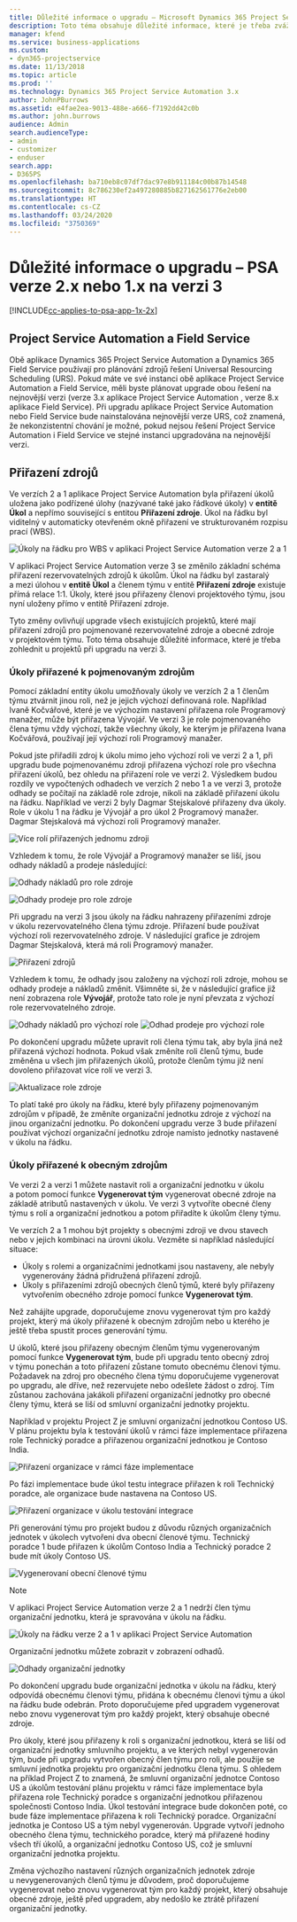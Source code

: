 ```yaml
---
title: Důležité informace o upgradu – Microsoft Dynamics 365 Project Service Automation verze 2.x nebo 1.x na verzi 3
description: Toto téma obsahuje důležité informace, které je třeba zvážit při upgradu aplikace Project Service Automation verze 2.x nebo 1.x na verzi 3.
manager: kfend
ms.service: business-applications
ms.custom:
- dyn365-projectservice
ms.date: 11/13/2018
ms.topic: article
ms.prod: ''
ms.technology: Dynamics 365 Project Service Automation 3.x
author: JohnPBurrows
ms.assetid: e4fae2ea-9013-488e-a666-f7192dd42c0b
ms.author: john.burrows
audience: Admin
search.audienceType:
- admin
- customizer
- enduser
search.app:
- D365PS
ms.openlocfilehash: ba710eb8c07df7dac97e8b911184c00b87b14548
ms.sourcegitcommit: 8c786230ef2a497280885b827162561776e2eb00
ms.translationtype: HT
ms.contentlocale: cs-CZ
ms.lasthandoff: 03/24/2020
ms.locfileid: "3750369"
---
```

# <a name="upgrade-considerations---psa-version-2x-or-1x-to-version-3"></a>Důležité informace o upgradu – PSA verze 2.x nebo 1.x na verzi 3
[!INCLUDE[cc-applies-to-psa-app-1x-2x](../includes/cc-applies-to-psa-app-1x-2x.md)]

## <a name="project-service-automation-and-field-service"></a>Project Service Automation a Field Service
Obě aplikace Dynamics 365 Project Service Automation a Dynamics 365 Field Service používají pro plánování zdrojů řešení Universal Resourcing Scheduling (URS). Pokud máte ve své instanci obě aplikace Project Service Automation a Field Service, měli byste plánovat upgrade obou řešení na nejnovější verzi (verze 3.x aplikace Project Service Automation , verze 8.x aplikace Field Service). Při upgradu aplikace Project Service Automation nebo Field Service bude nainstalována nejnovější verze URS, což znamená, že nekonzistentní chování je možné, pokud nejsou řešení Project Service Automation i Field Service ve stejné instanci upgradována na nejnovější verzi.

## <a name="resource-assignments"></a>Přiřazení zdrojů
Ve verzích 2 a 1 aplikace Project Service Automation byla přiřazení úkolů uložena jako podřízené úlohy (nazývané také jako řádkové úkoly) v **entitě Úkol** a nepřímo související s entitou **Přiřazení zdroje**. Úkol na řádku byl viditelný v automaticky otevřeném okně přiřazení ve strukturovaném rozpisu prací (WBS).

![Úkoly na řádku pro WBS v aplikaci Project Service Automation verze 2 a 1](media/upgrade-line-task-01.png)

V aplikaci Project Service Automation verze 3 se změnilo základní schéma přiřazení rezervovatelných zdrojů k úkolům. Úkol na řádku byl zastaralý a mezi úlohou v **entitě Úkol** a členem týmu v entitě **Přiřazení zdroje** existuje přímá relace 1:1. Úkoly, které jsou přiřazeny členovi projektového týmu, jsou nyní uloženy přímo v entitě Přiřazení zdroje.  

Tyto změny ovlivňují upgrade všech existujících projektů, které mají přiřazení zdrojů pro pojmenované rezervovatelné zdroje a obecné zdroje v projektovém týmu. Toto téma obsahuje důležité informace, které je třeba zohlednit u projektů při upgradu na verzi 3. 

### <a name="tasks-assigned-to-named-resources"></a>Úkoly přiřazené k pojmenovaným zdrojům
Pomocí základní entity úkolu umožňovaly úkoly ve verzích 2 a 1 členům týmu ztvárnit jinou roli, než je jejich výchozí definovaná role. Například Ivaně Kočvářové, které je ve výchozím nastavení přiřazena role Programový manažer, může být přiřazena Vývojář. Ve verzi 3 je role pojmenovaného člena týmu vždy výchozí, takže všechny úkoly, ke kterým je přiřazena Ivana Kočvářová, používají její výchozí roli Programový manažer.

Pokud jste přiřadili zdroj k úkolu mimo jeho výchozí roli ve verzi 2 a 1, při upgradu bude pojmenovanému zdroji přiřazena výchozí role pro všechna přiřazení úkolů, bez ohledu na přiřazení role ve verzi 2. Výsledkem budou rozdíly ve vypočtených odhadech ve verzích 2 nebo 1 a ve verzi 3, protože odhady se počítají na základě role zdroje, nikoli na základě přiřazení úkolu na řádku. Například ve verzi 2 byly Dagmar Stejskalové přiřazeny dva úkoly. Role v úkolu 1 na řádku je Vývojář a pro úkol 2 Programový manažer. Dagmar Stejskalová má výchozí roli Programový manažer.

![Více rolí přiřazených jednomu zdroji](media/upgrade-multiple-roles-02.png)

Vzhledem k tomu, že role Vývojář a Programový manažer se liší, jsou odhady nákladů a prodeje následující:

![Odhady nákladů pro role zdroje](media/upggrade-cost-estimates-03.png)

![Odhady prodeje pro role zdroje](media/upgrade-sales-estimates-04.png)

Při upgradu na verzi 3 jsou úkoly na řádku nahrazeny přiřazeními zdroje v úkolu rezervovatelného člena týmu zdroje. Přiřazení bude používat výchozí roli rezervovatelného zdroje. V následující grafice je zdrojem Dagmar Stejskalová, která má roli Programový manažer.

![Přiřazení zdrojů](media/resource-assignment-v2-05.png)

Vzhledem k tomu, že odhady jsou založeny na výchozí roli zdroje, mohou se odhady prodeje a nákladů změnit. Všimněte si, že v následující grafice již není zobrazena role **Vývojář**, protože tato role je nyní převzata z výchozí role rezervovatelného zdroje.

![Odhady nákladů pro výchozí role](media/resource-assignment-cost-estimate-06.png)
![Odhad prodeje pro výchozí role](media/resource-assignment-sales-estimate-07.png)

Po dokončení upgradu můžete upravit roli člena týmu tak, aby byla jiná než přiřazená výchozí hodnota. Pokud však změníte roli členů týmu, bude změněna u všech jim přiřazených úkolů, protože členům týmu již není dovoleno přiřazovat více rolí ve verzi 3.

![Aktualizace role zdroje](media/resource-role-assignment-08.png)

To platí také pro úkoly na řádku, které byly přiřazeny pojmenovaným zdrojům v případě, že změníte organizační jednotku zdroje z výchozí na jinou organizační jednotku. Po dokončení upgradu verze 3 bude přiřazení používat výchozí organizační jednotku zdroje namísto jednotky nastavené v úkolu na řádku.

### <a name="tasks-assigned-to-generic-resources"></a>Úkoly přiřazené k obecným zdrojům
Ve verzi 2 a verzi 1 můžete nastavit roli a organizační jednotku v úkolu a potom pomocí funkce **Vygenerovat tým** vygenerovat obecné zdroje na základě atributů nastavených v úkolu. Ve verzi 3 vytvoříte obecné členy týmu s rolí a organizační jednotkou a potom přiřadíte k úkolům členy týmu.

Ve verzích 2 a 1 mohou být projekty s obecnými zdroji ve dvou stavech nebo v jejich kombinaci na úrovni úkolu. Vezměte si například následující situace:

- Úkoly s rolemi a organizačními jednotkami jsou nastaveny, ale nebyly vygenerovány žádná přidružená přiřazení zdrojů.
- Úkoly s přiřazeními zdrojů obecných členů týmů, které byly přiřazeny vytvořením obecného zdroje pomocí funkce **Vygenerovat tým**.

Než zahájíte upgrade, doporučujeme znovu vygenerovat tým pro každý projekt, který má úkoly přiřazené k obecným zdrojům nebo u kterého je ještě třeba spustit proces generování týmu.

U úkolů, které jsou přiřazeny obecným členům týmu vygenerovaným pomocí funkce **Vygenerovat tým**, bude při upgradu tento obecný zdroj v týmu ponechán a toto přiřazení zůstane tomuto obecnému členovi týmu. Požadavek na zdroj pro obecného člena týmu doporučujeme vygenerovat po upgradu, ale dříve, než rezervujete nebo odešlete žádost o zdroj. Tím zůstanou zachována jakákoli přiřazení organizační jednotky pro obecné členy týmu, která se liší od smluvní organizační jednotky projektu.

Například v projektu Project Z je smluvní organizační jednotkou Contoso US. V plánu projektu byla k testování úkolů v rámci fáze implementace přiřazena role Technický poradce a přiřazenou organizační jednotkou je Contoso India.

![Přiřazení organizace v rámci fáze implementace](media/org-unit-assignment-09.png)

Po fázi implementace bude úkol testu integrace přiřazen k roli Technický poradce, ale organizace bude nastavena na Contoso US.  

![Přiřazení organizace v úkolu testování integrace](media/org-unit-generate-team-10.png)

Při generování týmu pro projekt budou z důvodu různých organizačních jednotek v úkolech vytvořeni dva obecní členové týmu. Technický poradce 1 bude přiřazen k úkolům Contoso India a Technický poradce 2 bude mít úkoly Contoso US.  

![Vygenerovaní obecní členové týmu](media/org-unit-assignments-multiple-resources-11.png)

> [!NOTE]
> V aplikaci Project Service Automation verze 2 a 1 nedrží člen týmu organizační jednotku, která je spravována v úkolu na řádku.

![Úkoly na řádku verze 2 a 1 v aplikaci Project Service Automation](media/line-tasks-12.png)

Organizační jednotku můžete zobrazit v zobrazení odhadů. 

![Odhady organizační jednotky](media/org-unit-estimates-view-13.png)
 
Po dokončení upgradu bude organizační jednotka v úkolu na řádku, který odpovídá obecnému členovi týmu, přidána k obecnému členovi týmu a úkol na řádku bude odebrán. Proto doporučujeme před upgradem vygenerovat nebo znovu vygenerovat tým pro každý projekt, který obsahuje obecné zdroje.

Pro úkoly, které jsou přiřazeny k roli s organizační jednotkou, která se liší od organizační jednotky smluvního projektu, a ve kterých nebyl vygenerován tým, bude při upgradu vytvořen obecný člen týmu pro roli, ale použije se smluvní jednotka projektu pro organizační jednotku člena týmu. S ohledem na příklad Project Z to znamená, že smluvní organizační jednotce Contoso US a úkolům testování plánu projektu v rámci fáze implementace byla přiřazena role Technický poradce s organizační jednotkou přiřazenou společnosti Contoso India. Úkol testování integrace bude dokončen poté, co bude fáze implementace přiřazena k roli Technický poradce. Organizační jednotka je Contoso US a tým nebyl vygenerován. Upgrade vytvoří jednoho obecného člena týmu, technického poradce, který má přiřazené hodiny všech tří úkolů, a organizační jednotku Contoso US, což je smluvní organizační jednotka projektu.   
 
Změna výchozího nastavení různých organizačních jednotek zdroje u nevygenerovaných členů týmu je důvodem, proč doporučujeme vygenerovat nebo znovu vygenerovat tým pro každý projekt, který obsahuje obecné zdroje, ještě před upgradem, aby nedošlo ke ztrátě přiřazení organizační jednotky.

